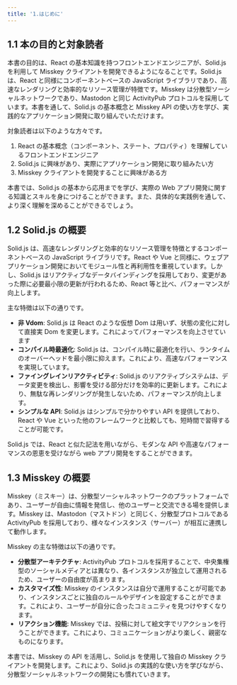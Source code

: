 ```yaml
---
title: '1.はじめに'
---
```


## 1.1 本の目的と対象読者

本書の目的は、React の基本知識を持つフロントエンドエンジニアが、Solid.js を利用して Misskey クライアントを開発できるようになることです。Solid.js は、React と同様にコンポーネントベースの JavaScript ライブラリであり、高速なレンダリングと効率的なリソース管理が特徴です。Misskey は分散型ソーシャルネットワークであり、Mastodon と同じ ActivityPub プロトコルを採用しています。本書を通して、Solid.js の基本概念と Misskey API の使い方を学び、実践的なアプリケーション開発に取り組んでいただけます。

対象読者は以下のような方々です。

1. React の基本概念（コンポーネント、ステート、プロパティ）を理解しているフロントエンドエンジニア
2. Solid.js に興味があり、実際にアプリケーション開発に取り組みたい方
3. Misskey クライアントを開発することに興味がある方

本書では、Solid.js の基本から応用までを学び、実際の Web アプリ開発に関する知識とスキルを身につけることができます。また、具体的な実践例を通して、より深く理解を深めることができるでしょう。

## 1.2 Solid.js の概要

Solid.js は、高速なレンダリングと効率的なリソース管理を特徴とするコンポーネントベースの JavaScript ライブラリです。React や Vue と同様に、ウェブアプリケーション開発においてモジュール性と再利用性を重視しています。しかし、Solid.js はリアクティブなデータバインディングを採用しており、変更があった際に必要最小限の更新が行われるため、React 等と比べ、パフォーマンスが向上します。

主な特徴は以下の通りです。

- **非 Vdom**: Solid.js は React のような仮想 Dom は用いず、状態の変化に対して直接実 Dom を変更します。これによってパフォーマンスを向上させています
- **コンパイル時最適化**: Solid.js は、コンパイル時に最適化を行い、ランタイムのオーバーヘッドを最小限に抑えます。これにより、高速なパフォーマンスを実現しています。
- **ファイングレインリアクティビティ**: Solid.js のリアクティブシステムは、データ変更を検出し、影響を受ける部分だけを効率的に更新します。これにより、無駄な再レンダリングが発生しないため、パフォーマンスが向上します。
- **シンプルな API**: Solid.js はシンプルで分かりやすい API を提供しており、React や Vue といった他のフレームワークと比較しても、短時間で習得することが可能です。

Solid.js では、React と似た記法を用いながら、モダンな API や高速なパフォーマンスの恩恵を受けながら web アプリ開発をすることができます。

## 1.3 Misskey の概要

Misskey（ミスキー）は、分散型ソーシャルネットワークのプラットフォームであり、ユーザーが自由に情報を発信し、他のユーザーと交流できる場を提供します。Misskey は、Mastodon（マストドン）と同じく、分散型プロトコルである ActivityPub を採用しており、様々なインスタンス（サーバー）が相互に連携して動作します。

Misskey の主な特徴は以下の通りです。

- **分散型アーキテクチャ**: ActivityPub プロトコルを採用することで、中央集権型のソーシャルメディアとは異なり、各インスタンスが独立して運用されるため、ユーザーの自由度が高まります。
- **カスタマイズ性**: Misskey のインスタンスは自分で運用することが可能であり、インスタンスごとに独自のルールやデザインを設定することができます。これにより、ユーザーが自分に合ったコミュニティを見つけやすくなります。
- **リアクション機能**: Misskey では、投稿に対して絵文字でリアクションを行うことができます。これにより、コミュニケーションがより楽しく、親密なものになります。

本書では、Misskey の API を活用し、Solid.js を使用して独自の Misskey クライアントを開発します。これにより、Solid.js の実践的な使い方を学びながら、分散型ソーシャルネットワークの開発にも慣れていきます。
